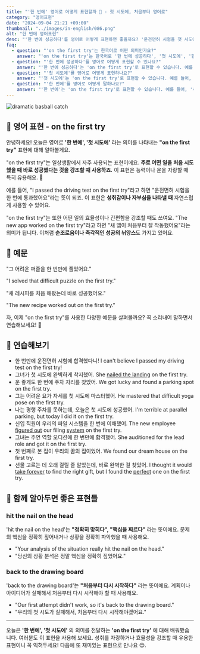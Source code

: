 ```yaml
---
title: "'한 번에' 영어로 어떻게 표현할까 🎯 - 첫 시도에, 처음부터 영어로"
category: "영어표현"
date: "2024-09-04 21:21 +09:00"
thumbnail: "../images/in-english/086.png"
alt: "한 번에 영어표현"
desc: "'한 번에 성공하다'를 영어로 어떻게 표현하면 좋을까요? '운전면허 시험을 첫 시도에 통과했어요', '새 앱이 처음부터 잘 작동했어요' 등을 영어로 표현하는 법을 배워봅시다. 다양한 예문을 통해서 'on the first try' 표현을 연습하고 본인의 표현으로 만들어 보세요."
faq:
  - question: "'on the first try'는 한국어로 어떤 의미인가요?"
    answer: "'on the first try'는 한국어로 '한 번에 성공하다', '첫 시도에', '한 번에' 등으로 번역될 수 있습니다. 주로 어떤 일을 처음 시도했을 때 바로 성공했다는 것을 강조할 때 사용합니다."
  - question: "'한 번에 성공하다'를 영어로 어떻게 표현할 수 있나요?"
    answer: "'한 번에 성공하다'는 'on the first try'로 표현할 수 있습니다. 예를 들어, '운전면허 시험을 첫 시도에 통과했어요'는 'I passed the driving test on the first try'로 말할 수 있습니다."
  - question: "'첫 시도에'를 영어로 어떻게 표현하나요?"
    answer: "'첫 시도에'는 'on the first try'로 표현할 수 있습니다. 예를 들어, '그 어려운 퍼즐을 첫 시도에 풀었어요'는 'I solved that difficult puzzle on the first try'로 말할 수 있습니다."
  - question: "'한 번에'를 영어로 어떻게 말하나요?"
    answer: "'한 번에'는 'on the first try'로 표현할 수 있습니다. 예를 들어, '새 레시피를 처음 해봤는데 바로 성공했어요'는 'The new recipe worked out on the first try'로 말할 수 있습니다."
---
```


![dramatic basball catch](../images/in-english/086-1.avif)

## 🌟 영어 표현 - on the first try

안녕하세요! 오늘은 영어로 **'한 번에', '첫 시도에'** 라는 의미를 나타내는 **"on the first try"** 표현에 대해 알아볼게요.

"on the first try"는 일상생활에서 자주 사용되는 표현이에요. **주로 어떤 일을 처음 시도했을 때 바로 성공했다는 것을 강조할 때 사용하죠.** 이 표현은 능력이나 운을 자랑할 때 특히 유용해요. 🎯

예를 들어, "I passed the driving test on the first try"라고 하면 "운전면허 시험을 한 번에 통과했어요"라는 뜻이 되죠. 이 표현은 **성취감이나 자부심을 나타낼 때** 자연스럽게 사용할 수 있어요.

"on the first try"는 또한 어떤 일의 효율성이나 간편함을 강조할 때도 쓰여요. "The new app worked on the first try"라고 하면 "새 앱이 처음부터 잘 작동했어요"라는 의미가 됩니다. 이처럼 **순조로움이나 즉각적인 성공의 뉘앙스**도 가지고 있어요.

## 📖 예문

"그 어려운 퍼즐을 한 번만에 풀었어요."

"I solved that difficult puzzle on the first try."

"새 레시피를 처음 해봤는데 바로 성공했어요."

"The new recipe worked out on the first try."

자, 이제 "on the first try"를 사용한 다양한 예문을 살펴볼까요? 꼭 소리내어 말하면서 연습해보세요! 🚀

## 💬 연습해보기

<ul data-interactive-list>
  <li data-interactive-item>
    <span data-toggler>한 번만에 운전면허 시험에 합격했다니!</span>
    <span data-answer>I can't believe I passed my driving test on the first try!</span>
  </li>
  <li data-interactive-item>
    <span data-toggler>그녀가 첫 시도에 완벽하게 착지했어.</span>
    <span data-answer>She <a href="/blog/vocab-1/011.nail/">nailed the landing</a> on the first try.</span>
  </li>
  <li data-interactive-item>
    <span data-toggler>운 좋게도 한 번에 주차 자리를 찾았어.</span>
    <span data-answer>We got lucky and found a parking spot on the first try.</span>
  </li>
  <li data-interactive-item>
    <span data-toggler>그는 어려운 요가 자세를 첫 시도에 마스터했어.</span>
    <span data-answer>He mastered that difficult yoga pose on the first try.</span>
  </li>
  <li data-interactive-item>
    <span data-toggler>나는 평행 주차를 못하는데, 오늘은 첫 시도에 성공했어.</span>
    <span data-answer>I'm terrible at parallel parking, but today I did it on the first try.</span>
  </li>
  <li data-interactive-item>
    <span data-toggler>신입 직원이 우리의 파일 시스템을 한 번에 이해했어.</span>
    <span data-answer>The new employee <a href="/blog/in-english/170.figure-out/">figured out</a> our filing <a href="/blog/in-english/432.system/">system</a> on the first try.</span>
  </li>
  <li data-interactive-item>
    <span data-toggler>그녀는 주연 역할 오디션에 한 번만에 합격했어.</span>
    <span data-answer>She auditioned for the lead role and got it on the first try.</span>
  </li>
  <li data-interactive-item>
    <span data-toggler>첫 번째로 본 집이 우리의 꿈의 집이었어.</span>
    <span data-answer>We found our dream house on the first try.</span>
  </li>
  <li data-interactive-item>
    <span data-toggler>선물 고르는 데 오래 걸릴 줄 알았는데, 바로 완벽한 걸 찾았어.</span>
    <span data-answer>I thought it would <a href="/blog/in-english/010.take-a-while/">take forever</a> to find the right gift, but I found the <a href="/blog/in-english/413.perfect/">perfect</a> one on the first try.</span>
  </li>
</ul>

## 🤝 함께 알아두면 좋은 표현들

### hit the nail on the head

'hit the nail on the head'는 **"정확히 맞히다", "핵심을 찌르다"** 라는 뜻이에요. 문제의 핵심을 정확히 짚어내거나 상황을 정확히 파악했을 때 사용해요.

- "Your analysis of the situation really hit the nail on the head."
- "당신의 상황 분석은 정말 핵심을 정확히 짚었어요."

### back to the drawing board

'back to the drawing board'는 **"처음부터 다시 시작하다"** 라는 뜻이에요. 계획이나 아이디어가 실패해서 처음부터 다시 시작해야 할 때 사용해요.

- "Our first attempt didn't work, so it's back to the drawing board."
- "우리의 첫 시도가 실패해서, 처음부터 다시 시작해야겠어요."

---

오늘은 **'한 번에', '첫 시도에'** 의 의미를 전달하는 **'on the first try'** 에 대해 배워봤습니다. 여러분도 이 표현을 사용해 보세요. 성취를 자랑하거나 효율성을 강조할 때 유용한 표현이니 꼭 익혀두세요! 다음에 또 재미있는 표현으로 만나요 😊.
